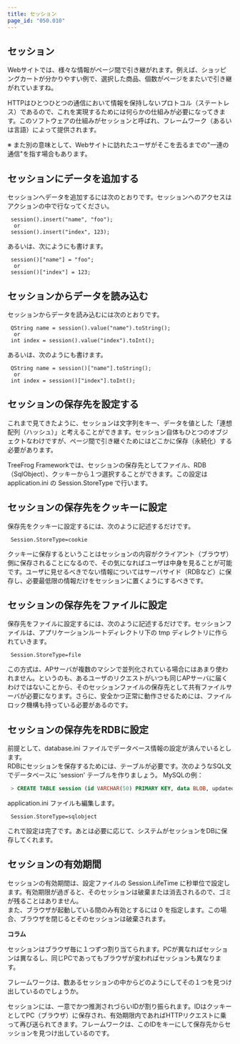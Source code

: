 ```yaml
---
title: セッション
page_id: "050.010"
---
```


## セッション

Webサイトでは、様々な情報がページ間で引き継がれます。例えば、ショッピングカートが分かりやすい例で、選択した商品、個数がページをまたいで引き継がれていますね。

HTTPはひとつひとつの通信において情報を保持しないプロトコル（ステートレス）であるので、これを実現するためには何らかの仕組みが必要になってきます。このソフトウェアの仕組みがセッションと呼ばれ、フレームワーク（あるいは言語）によって提供されます。

※ また別の意味として、Webサイトに訪れたユーザがそこを去るまでの"一連の通信"を指す場合もあります。

## セッションにデータを追加する

セッションへデータを追加するには次のとおりです。セッションへのアクセスはアクションの中で行なってください。

```
 session().insert("name", "foo");
  or
 session().insert("index", 123);
```

あるいは、次にようにも書けます。

```
 session()["name"] = "foo";
  or
 session()["index"] = 123;
```

## セッションからデータを読み込む

セッションからデータを読み込むには次のとおりです。

```
 QString name = session().value("name").toString();
  or
 int index = session().value("index").toInt();
```

あるいは、次のようにも書けます。

```
 QString name = session()["name"].toString();
  or
 int index = session()["index"].toInt();
``` 

## セッションの保存先を設定する

これまで見てきたように、セッションは文字列をキー、データを値とした「連想配列（ハッシュ）」と考えることができます。セッション自体もひとつのオブジェクトなわけですが、ページ間で引き継ぐためにはどこかに保存（永続化）する必要があります。
 
TreeFrog Frameworkでは、セッションの保存先としてファイル、RDB（SqlObject）、クッキーから１つ選択することができます。この設定は application.ini の Session.StoreType で行います。

## セッションの保存先をクッキーに設定

保存先をクッキーに設定するには、次のように記述するだけです。

```
 Session.StoreType=cookie
```
 
クッキーに保存するということはセッションの内容がクライアント（ブラウザ）側に保存されることになるので、その気になればユーザは中身を見ることが可能です。ユーザに見せるべきでない情報についてはサーバサイド（RDBなど）に保存し、必要最低限の情報だけをセッションに置くようにするべきです。

## セッションの保存先をファイルに設定

保存先をファイルに設定するには、次のように記述するだけです。セッションファイルは、アプリケーションルートディレクトリ下の tmp ディレクトリに作られていきます。

```
 Session.StoreType=file
```
   
この方式は、APサーバが複数のマシンで並列化されている場合にはあまり使われません。というのも、あるユーザのリクエストがいつも同じAPサーバに届くわけではないことから、そのセッションファイルの保存先として共有ファイルサーバが必要になります。さらに、安全かつ正常に動作させるためには、ファイルロック機構も持っている必要があるのです。

## セッションの保存先をRDBに設定

前提として、database.ini ファイルでデータベース情報の設定が済んでいるとします。<br>
RDBにセッションを保存するためには、テーブルが必要です。次のようなSQL文でデータベースに 'session' テーブルを作りましょう。
MySQLの例：

```sql
 > CREATE TABLE session (id VARCHAR(50) PRIMARY KEY, data BLOB, updated_at TIMESTAMP);
```

application.ini ファイルも編集します。

```
 Session.StoreType=sqlobject
```

これで設定は完了です。あとは必要に応じて、システムがセッションをDBに保存してくれます。
 
## セッションの有効期間

セッションの有効期間は、設定ファイルの Session.LifeTime に秒単位で設定します。有効期限が過ぎると、そのセッションは破棄または消去されるので、ゴミが残ることはありません。<br>
また、ブラウザが起動している間のみ有効とするには 0 を指定します。この場合、ブラウザを閉じるとそのセッションは破棄されます。

**コラム**

セッションはブラウザ毎に１つずつ割り当てられます。PCが異なればセッションは異なるし、同じPCであってもブラウザが変わればセッションも異なります。

フレームワークは、数あるセッションの中からどのようにしてその１つを見つけ出しているのでしょうか。

セッションには、一意でかつ推測されづらいIDが割り振られます。IDはクッキーとしてPC（ブラウザ）に保存され、有効期限内であればHTTPリクエストに乗って再び送られてきます。フレームワークは、このIDをキーにして保存先からセッションを見つけ出しているのです。